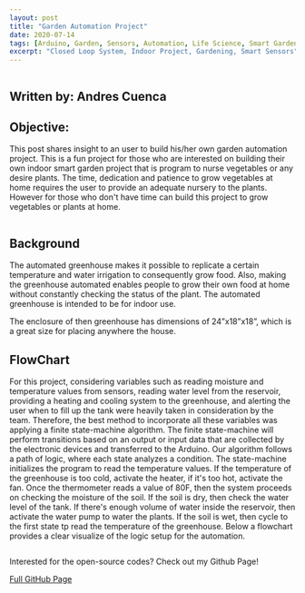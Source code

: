```yaml
---
layout: post
title: "Garden Automation Project"
date: 2020-07-14
tags: [Arduino, Garden, Sensors, Automation, Life Science, Smart Garden]
excerpt: "Closed Loop System, Indoor Project, Gardening, Smart Sensors"
---
```


<img src="{{ site.url }}{{ site.baseurl }}/images/GardenProject/arduinoplantlogo.JPG" alt="">



## Written by: Andres Cuenca

## Objective:

This post shares insight to an user to build his/her own garden automation project.
This is a fun project for those who are interested on building their own indoor smart garden project that is program to
nurse vegetables or any desire plants. The time, dedication and patience to grow vegetables at home requires the user to provide an adequate nursery to the plants.
However for those who don't have time can build this project to grow vegetables or plants at home.

<img src="{{ site.url }}{{ site.baseurl }}/images/GardenProject/GardenProject.jpg" alt="">

## Background

The automated greenhouse makes it possible to replicate a certain temperature and water irrigation to consequently grow food. Also, making the greenhouse automated enables people to grow their own food at home without constantly checking the status of the plant. The automated greenhouse is intended to be for indoor use.

The enclosure of then greenhouse has dimensions of 24”x18”x18”, which is a great size for placing anywhere the house.

## FlowChart

For this project, considering variables such as reading  moisture and  temperature values from sensors, reading water level from the reservoir, providing a heating and cooling system to the greenhouse, and alerting the user when to fill up the tank were heavily taken in consideration by the team.  Therefore, the best method to incorporate all these variables was applying a finite state-machine algorithm.  The finite state-machine will perform transitions based on an output or input data that are collected by the electronic devices and transferred to the Arduino. Our algorithm follows a path of logic, where each state analyzes a condition. The state-machine initializes the program to read the temperature values. If the temperature of the greenhouse is too cold, activate the heater, if it's too hot, activate the fan. Once the thermometer reads a value of 80F, then the system proceeds on checking the moisture of the soil. If the soil is dry, then check the water level of the tank. If there's enough volume of water inside the reservoir, then activate the water pump to water the plants. If the soil is wet, then cycle to the first state tp read the temperature of the greenhouse. Below a flowchart provides a clear visualize of the logic setup for the automation.

<img src="{{ site.url }}{{ site.baseurl }}/images/GardenProject/flowchart.jpg" alt="">



Interested for the open-source codes? Check out my Github Page!

[Full GitHub Page]("https://github.com/Cuenca-Andres/Garden-Automation-Project")
